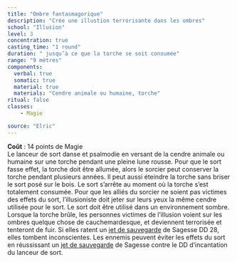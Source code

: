 ```yaml
---
title: "Ombre fantasmagorique"
description: "Crée une illustion terrorisante dans les ombres"
school: "Illusion"
level: 3
concentration: true
casting_time: "1 round"
duration: " jusqu’à ce que la torche se soit consumée"
range: "9 mètres"
components:
  verbal: true
  somatic: true
  material: true
  materials: "Cendre animale ou humaine, torche"
ritual: false
classes:
    - Magie

source: "Elric"
---
```

**Coût** : 14 points de Magie  
Le lanceur de sort danse et psalmodie en versant de la cendre animale ou humaine sur une torche pendant une pleine lune rousse. Pour que le sort fasse effet, la torche doit être allumée, alors le sorcier peut conserver la torche pendant plusieurs années. Il peut aussi éteindre la torche sans briser le sort posé sur le bois. Le sort s’arrête au moment où la torche s’est totalement consumée. Pour que les alliés du sorcier ne soient pas victimes des effets du sort, l’illusioniste doit jeter sur leurs yeux la même cendre utilisée pour le sort. Le sort doit être utilisé dans un environnement sombre. Lorsque la torche brûle, les personnes victimes de l’illusion voient sur les ombres quelque chose de cauchemardesque, et deviennent terrorisée et tenteront de fuir. Si elles ratent un [jet de sauvegarde](/utiliser-les-caracteristiques/#jets-de-sauvegarde) de Sagesse DD 28, elles tombent inconscientes. Les ennemis peuvent éviter les effets du sort en réussissant un [jet de sauvegarde](/utiliser-les-caracteristiques/#jets-de-sauvegarde) de Sagesse contre le DD d’incantation du lanceur de sort.   
